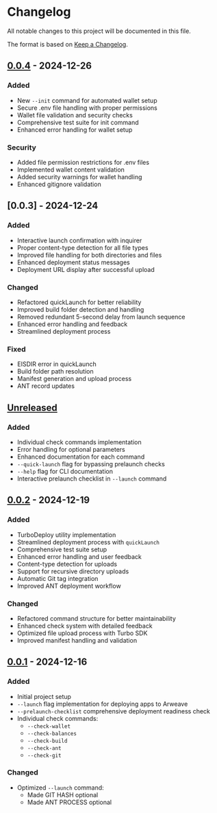 # Changelog

All notable changes to this project will be documented in this file.

The format is based on [Keep a Changelog](https://keepachangelog.com/en/1.0.0/).

## [0.0.4] - 2024-12-26
### Added
- New `--init` command for automated wallet setup
- Secure .env file handling with proper permissions
- Wallet file validation and security checks
- Comprehensive test suite for init command
- Enhanced error handling for wallet setup

### Security
- Added file permission restrictions for .env files
- Implemented wallet content validation
- Added security warnings for wallet handling
- Enhanced gitignore validation

## [0.0.3] - 2024-12-24
### Added
- Interactive launch confirmation with inquirer
- Proper content-type detection for all file types
- Improved file handling for both directories and files
- Enhanced deployment status messages
- Deployment URL display after successful upload

### Changed
- Refactored quickLaunch for better reliability
- Improved build folder detection and handling
- Removed redundant 5-second delay from launch sequence
- Enhanced error handling and feedback
- Streamlined deployment process

### Fixed
- EISDIR error in quickLaunch
- Build folder path resolution
- Manifest generation and upload process
- ANT record updates

## [Unreleased]
### Added
- Individual check commands implementation
- Error handling for optional parameters
- Enhanced documentation for each command
- `--quick-launch` flag for bypassing prelaunch checks
- `--help` flag for CLI documentation
- Interactive prelaunch checklist in `--launch` command

## [0.0.2] - 2024-12-19
### Added
- TurboDeploy utility implementation
- Streamlined deployment process with `quickLaunch`
- Comprehensive test suite setup
- Enhanced error handling and user feedback
- Content-type detection for uploads
- Support for recursive directory uploads
- Automatic Git tag integration
- Improved ANT deployment workflow

### Changed
- Refactored command structure for better maintainability
- Enhanced check system with detailed feedback
- Optimized file upload process with Turbo SDK
- Improved manifest handling and validation

## [0.0.1] - 2024-12-16
### Added
- Initial project setup
- `--launch` flag implementation for deploying apps to Arweave
- `--prelaunch-checklist` comprehensive deployment readiness check
- Individual check commands:
  - `--check-wallet`
  - `--check-balances`
  - `--check-build`
  - `--check-ant`
  - `--check-git`
### Changed
- Optimized `--launch` command:
  - Made GIT HASH optional
  - Made ANT PROCESS optional

[Unreleased]: https://github.com/PSkinnerTech/permalaunch/compare/v0.0.2...HEAD
[0.0.2]: https://github.com/PSkinnerTech/permalaunch/compare/v0.0.1...v0.0.2
[0.0.1]: https://github.com/PSkinnerTech/permalaunch/releases/tag/v0.0.1
[0.0.4]: https://github.com/PSkinnerTech/permalaunch/compare/v0.0.3...v0.0.4
